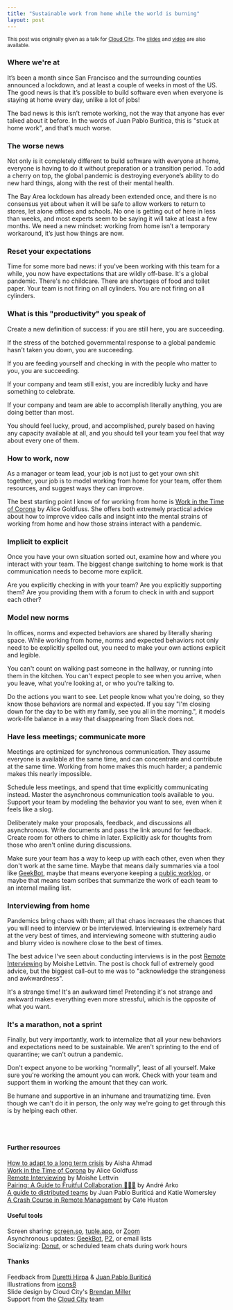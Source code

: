```yaml
---
title: "Sustainable work from home while the world is burning"
layout: post
---
```


<small>This post was originally given as a talk for <a href="https://www.cloudcity.io">Cloud City</a>. The [slides](https://speakerdeck.com/indirect/engineering-teams-in-a-time-of-corona) and [video](https://www.youtube.com/watch?v=L7UUNbySwkU) are also available.</small>

<script async class="speakerdeck-embed" data-id="e3e0b75102d24d16b8410feb24915fcb" data-ratio="1.77777777777778" src="//speakerdeck.com/assets/embed.js"></script>

### Where we're at

It’s been a month since San Francisco and the surrounding counties announced a lockdown, and at least a couple of weeks in most of the US. The good news is that it’s possible to build software even when everyone is staying at home every day, unlike a lot of jobs!

The bad news is this isn’t remote working, not the way that anyone has ever talked about it before. In the words of Juan Pablo Buritica, this is "stuck at home work", and that’s much worse.

### The worse news

Not only is it completely different to build software with everyone at home, everyone is having to do it without preparation or a transition period. To add a cherry on top, the global pandemic is destroying everyone’s ability to do new hard things, along with the rest of their mental health.

The Bay Area lockdown has already been extended once, and there is no consensus yet about when it will be safe to allow workers to return to stores, let alone offices and schools. No one is getting out of here in less than weeks, and most experts seem to be saying it will take at least a few months. We need a new mindset: working from home isn’t a temporary workaround, it’s just how things are now.

### Reset your expectations

Time for some more bad news: if you've been working with this team for a while, you now have expectations that are wildly off-base. It's a global pandemic. There's no childcare. There are shortages of food and toilet paper. Your team is not firing on all cylinders. You are not firing on all cylinders.

### What is this "productivity" you speak of

Create a new definition of success: if you are still here, you are succeeding.

If the stress of the botched governmental response to a global pandemic hasn't taken you down, you are succeeding.

If you are feeding yourself and checking in with the people who matter to you, you are succeeding.

If your company and team still exist, you are incredibly lucky and have something to celebrate.

If your company and team are able to accomplish literally anything, you are doing better than most.

You should feel lucky, proud, and accomplished, purely based on having any capacity available at all, and you should tell your team you feel that way about every one of them.

### How to work, now

As a manager or team lead, your job is not just to get your own shit together, your job is to model working from home for your team, offer them resources, and suggest ways they can improve.

The best starting point I know of for working from home is [Work in the Time of Corona](https://blog.alicegoldfuss.com/work-in-the-time-of-corona/) by Alice Goldfuss. She offers both extremely practical advice about how to improve video calls and insight into the mental strains of working from home and how those strains interact with a pandemic.

### Implicit to explicit

Once you have your own situation sorted out, examine how and where you interact with your team. The biggest change switching to home work is that communication needs to become more explicit.

Are you explicitly checking in with your team? Are you explicitly supporting them? Are you providing them with a forum to check in with and support each other?

### Model new norms

In offices, norms and expected behaviors are shared by literally sharing space. While working from home, norms and expected behaviors not only need to be explicitly spelled out, you need to make your own actions explicit and legible.

You can't count on walking past someone in the hallway, or running into them in the kitchen. You can't expect people to see when you arrive, when you leave, what you're looking at, or who you're talking to.

Do the actions you want to see. Let people know what you're doing, so they know those behaviors are normal and expected. If you say "I'm closing down for the day to be with my family, see you all in the morning.", it models work-life balance in a way that disappearing from Slack does not.

### Have less meetings; communicate more

Meetings are optimized for synchronous communication. They assume everyone is available at the same time, and can concentrate and contribute at the same time. Working from home makes this much harder; a pandemic makes this nearly impossible.

Schedule less meetings, and spend that time explicitly communicating instead. Master the asynchronous communication tools available to you. Support your team by modeling the behavior you want to see, even when it feels like a slog.

Deliberately make your proposals, feedback, and discussions all asynchronous. Write documents and pass the link around for feedback. Create room for others to chime in later. Explicitly ask for thoughts from those who aren't online during discussions.

Make sure your team has a way to keep up with each other, even when they don't work at the same time. Maybe that means daily summaries via a tool like [GeekBot](http://geekbot.io/), maybe that means everyone keeping a [public worklog](https://ma.tt/2009/05/how-p2-changed-automattic/), or maybe that means team scribes that summarize the work of each team to an internal mailing list.

### Interviewing from home

Pandemics bring chaos with them; all that chaos increases the chances that you will need to interview or be interviewed. Interviewing is extremely hard at the very best of times, and interviewing someone with stuttering audio and blurry video is nowhere close to the best of times.

The best advice I've seen about conducting interviews is in the post [Remote Interviewing](https://www.moishelettvin.com/2020/03/16/Remote-Interviewing/) by Moishe Lettvin. The post is chock full of extremely good advice, but the biggest call-out to me was to "acknowledge the strangeness and awkwardness".

It's a strange time! It's an awkward time! Pretending it's not strange and awkward makes everything even more stressful, which is the opposite of what you want.

### It's a marathon, not a sprint

Finally, but very importantly, work to internalize that all your new behaviors and expectations need to be sustainable. We aren't sprinting to the end of quarantine; we can't outrun a pandemic.

Don't expect anyone to be working "normally", least of all yourself. Make sure you're working the amount you can work. Check with your team and support them in working the amount that they can work.

Be humane and supportive in an inhumane and traumatizing time. Even though we can't do it in person, the only way we're going to get through this is by helping each other.


<br><br>

#### Further resources

[How to adapt to a long term crisis](https://www.chronicle.com/article/Why-You-Should-Ignore-All-That/248366) by Aisha Ahmad  
[Work in the Time of Corona](https://blog.alicegoldfuss.com/work-in-the-time-of-corona/) by Alice Goldfuss  
[Remote Interviewing](https://www.moishelettvin.com/2020/03/16/Remote-Interviewing/) by Moishe Lettvin  
[Pairing: A Guide to Fruitful Collaboration 🍓🍑🍐](https://andre.arko.net/2018/04/26/pairing-a-guide-to-fruitful-collaboration/) by André Arko  
[A guide to distributed teams](https://increment.com/teams/a-guide-to-distributed-teams/) by Juan Pablo Buriticá and Katie Womersley  
[A Crash Course in Remote Management](https://wordpress.com/blog/2020/03/06/a-crash-course-in-remote-management/) by Cate Huston  

#### Useful tools

Screen sharing: [screen.so](https://screen.so/), [tuple.app](https://tuple.app/), or [Zoom](https://zoom.com/)  
Asynchronous updates: [GeekBot](https://geekbot.com/), [P2](https://p2theme.com/), or email lists  
Socializing: [Donut](https://www.donut.com/), or scheduled team chats during work hours  

#### Thanks

Feedback from [Duretti Hirpa](http://durettihirpa.com/) & [Juan Pablo Buriticá](https://twitter.com/buritica)  
Illustrations from [icons8](https://icons8.com/)  
Slide design by Cloud City's [Brendan Miller](https://www.brendanpgh.com/)  
Support from the [Cloud City](https://cloudcity.io/) team
